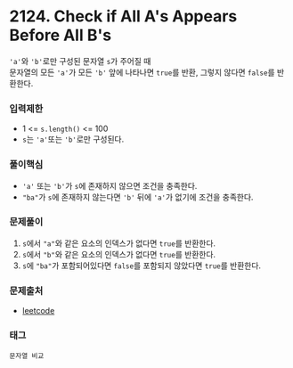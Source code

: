 # 2124. Check if All A's Appears Before All B's
`'a'`와 `'b'`로만 구성된 문자열 `s`가 주어질 때  
문자열의 모든 `'a'`가 모든 `'b'` 앞에 나타나면 `true`를 반환, 그렇지 않다면 `false`를 반환한다.
### 입력제한
- 1 <= `s.length()` <= 100
- `s`는 `'a'`또는 `'b'`로만 구성된다.
### 풀이핵심
- `'a'` 또는 `'b'`가 `s`에 존재하지 않으면 조건을 충족한다.
- `"ba"`가 `s`에 존재하지 않는다면 `'b'` 뒤에 `'a'`가 없기에 조건을 충족한다.
### 문제풀이
1. `s`에서 `"a"`와 같은 요소의 인덱스가 없다면 `true`를 반환한다.
2. `s`에서 `"b"`와 같은 요소의 인덱스가 없다면 `true`를 반환한다.
3. `s`에 `"ba"`가 포함되어있다면 `false`를 포함되지 않았다면 `true`를 반환한다.
### 문제출처
- [leetcode](https://leetcode.com/problems/check-if-all-as-appears-before-all-bs/)
### 태그
`문자열 비교`